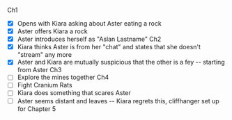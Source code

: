 Ch1

- [x] Opens with Kiara asking about Aster eating a rock
- [x] Aster offers Kiara a rock
- [x] Aster introduces herself as "Aslan Lastname"
      Ch2
- [x] Kiara thinks Aster is from her "chat" and states that she doesn't "stream" any more
- [x] Aster and Kiara are mutually suspicious that the other is a fey -- starting from Aster
      Ch3
- [ ] Explore the mines together
      Ch4
- [ ] Fight Cranium Rats
- [ ] Kiara does something that scares Aster
- [ ] Aster seems distant and leaves -- Kiara regrets this, cliffhanger set up for Chapter 5
